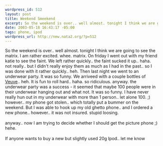 ```yaml
--- 
wordpress_id: 512
layout: post
title: Weekend Smeekend
excerpt: So the weekend is over.. well almost. tonight I think we are going to see the matrix. I am rather excited. whee. matrix. On friday I went out with my friend katie to see the faint. We left rather quickly.. the faint sucked it up.. haha. not really.. but I didn't really enjoy them as much as I had in the past.. so I was done with it rather quickly.. heh. Then last night we went to an underwear pa...
date: 2003-05-18 16:43:17 -05:00
tags: phone, ipod
wordpress_url: http://new.nata2.org/?p=512
---
```

So the weekend is over.. well almost. tonight I think we are going to see the matrix. I am rather excited. whee. matrix. On friday I went out with my friend katie to see the faint. We left rather quickly.. the faint sucked it up.. haha. not really.. but I didn't really enjoy them as much as I had in the past.. so I was done with it rather quickly.. heh. Then last night we went to an underwear party. It was so funny. We arriveed with a couple bottles of <a href="http://www.clicquot.com/wineries/wine.asp?winery=clicquot&amp;key=47">Veuve</a>.. heh. It is fun to roll hard.. haha. so ridiculous. anyway. the underwear party was a success - it seemed that maybe 100 people were in their underwear hanging out and what not. It was so funny. I have never really hun out in my underwear with more than 1 person.. let alone 100. ;) however.. my phone got stolen.. which totally put a bummer on the weekend. But I was able to hook up my old ghetto phone.. and I ordered a new phone.. however.. it was not insured. stupid loosing. <br/><br/>anyway.. now I am trying to decide whether I should get the picture phone ;) hehe. <br/><br/>If anyone wants to buy a new but slightly  used 20g Ipod.. let me know 
